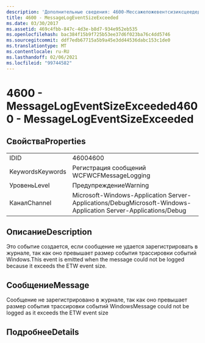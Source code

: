 ```yaml
---
description: 'Дополнительные сведения: 4600-Мессажеложевентсизиксцеедед'
title: 4600 - MessageLogEventSizeExceeded
ms.date: 03/30/2017
ms.assetid: 469c4fbb-847c-4d3e-b8d7-934e952eb535
ms.openlocfilehash: bac384f15b9f725b53ee37d6f023ba76c4dd5746
ms.sourcegitcommit: ddf7edb67715a5b9a45e3dd44536dabc153c1de0
ms.translationtype: MT
ms.contentlocale: ru-RU
ms.lasthandoff: 02/06/2021
ms.locfileid: "99744582"
---
```

# <a name="4600---messagelogeventsizeexceeded"></a><span data-ttu-id="bcbc8-103">4600 - MessageLogEventSizeExceeded</span><span class="sxs-lookup"><span data-stu-id="bcbc8-103">4600 - MessageLogEventSizeExceeded</span></span>

## <a name="properties"></a><span data-ttu-id="bcbc8-104">Свойства</span><span class="sxs-lookup"><span data-stu-id="bcbc8-104">Properties</span></span>  
  
|||  
|-|-|  
|<span data-ttu-id="bcbc8-105">ID</span><span class="sxs-lookup"><span data-stu-id="bcbc8-105">ID</span></span>|<span data-ttu-id="bcbc8-106">4600</span><span class="sxs-lookup"><span data-stu-id="bcbc8-106">4600</span></span>|  
|<span data-ttu-id="bcbc8-107">Keywords</span><span class="sxs-lookup"><span data-stu-id="bcbc8-107">Keywords</span></span>|<span data-ttu-id="bcbc8-108">Регистрация сообщений WCF</span><span class="sxs-lookup"><span data-stu-id="bcbc8-108">WCFMessageLogging</span></span>|  
|<span data-ttu-id="bcbc8-109">Уровень</span><span class="sxs-lookup"><span data-stu-id="bcbc8-109">Level</span></span>|<span data-ttu-id="bcbc8-110">Предупреждение</span><span class="sxs-lookup"><span data-stu-id="bcbc8-110">Warning</span></span>|  
|<span data-ttu-id="bcbc8-111">Канал</span><span class="sxs-lookup"><span data-stu-id="bcbc8-111">Channel</span></span>|<span data-ttu-id="bcbc8-112">Microsoft-Windows-Application Server-Applications/Debug</span><span class="sxs-lookup"><span data-stu-id="bcbc8-112">Microsoft-Windows-Application Server-Applications/Debug</span></span>|  
  
## <a name="description"></a><span data-ttu-id="bcbc8-113">Описание</span><span class="sxs-lookup"><span data-stu-id="bcbc8-113">Description</span></span>  

 <span data-ttu-id="bcbc8-114">Это событие создается, если сообщение не удается зарегистрировать в журнале, так как оно превышает размер события трассировки событий Windows.</span><span class="sxs-lookup"><span data-stu-id="bcbc8-114">This event is emitted when the message could not be logged because it exceeds the ETW event size.</span></span>  
  
## <a name="message"></a><span data-ttu-id="bcbc8-115">Сообщение</span><span class="sxs-lookup"><span data-stu-id="bcbc8-115">Message</span></span>  

 <span data-ttu-id="bcbc8-116">Сообщение не зарегистрировано в журнале, так как оно превышает размер события трассировки событий Windows</span><span class="sxs-lookup"><span data-stu-id="bcbc8-116">Message could not be logged as it exceeds the ETW event size</span></span>  
  
## <a name="details"></a><span data-ttu-id="bcbc8-117">Подробнее</span><span class="sxs-lookup"><span data-stu-id="bcbc8-117">Details</span></span>
